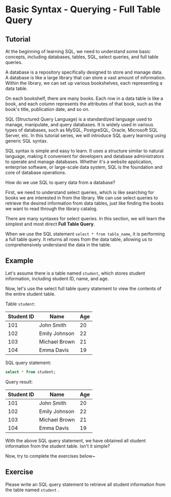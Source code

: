 # Basic Syntax - Querying - Full Table Query

## Tutorial

At the beginning of learning SQL, we need to understand some basic concepts, including databases, tables, SQL, select queries, and full table queries.

A database is a repository specifically designed to store and manage data. A database is like a large library that can store a vast amount of information. Within the library, we can set up various bookshelves, each representing a data table.

On each bookshelf, there are many books. Each row in a data table is like a book, and each column represents the attributes of that book, such as the book's title, publication date, and so on.

SQL (Structured Query Language) is a standardized language used to manage, manipulate, and query databases. It is widely used in various types of databases, such as MySQL, PostgreSQL, Oracle, Microsoft SQL Server, etc. In this tutorial series, we will introduce SQL query learning using generic SQL syntax.

SQL syntax is simple and easy to learn. It uses a structure similar to natural language, making it convenient for developers and database administrators to operate and manage databases. Whether it's a website application, enterprise software, or large-scale data system, SQL is the foundation and core of database operations.

How do we use SQL to query data from a database?

First, we need to understand select queries, which is like searching for books we are interested in from the library. We can use select queries to retrieve the desired information from data tables, just like finding the books we want to read through the library catalog.

There are many syntaxes for select queries. In this section, we will learn the simplest and most direct **Full Table Query**.

When we use the SQL statement `select * from table_name`, it is performing a full table query. It returns all rows from the data table, allowing us to comprehensively understand the data in the table.




## Example

Let's assume there is a table named `student`, which stores student information, including student ID, name, and age.

Now, let's use the select full table query statement to view the contents of the entire student table.

Table `student`: 


| Student ID | Name | Age |
| ---- | ---- | ---- |
| 101  | John Smith | 20   |
| 102  | Emily Johnson | 22   |
| 103  | Michael Brown | 21   |
| 104  | Emma Davis | 19   |




SQL query statement:

```sql
select * from student;
```



Query result:

| Student ID | Name | Age |
| ---- | ---- | ---- |
| 101  | John Smith | 20   |
| 102  | Emily Johnson | 22   |
| 103  | Michael Brown | 21   |
| 104  | Emma Davis | 19   |




With the above SQL query statement, we have obtained all student information from the student table. Isn't it simple?

Now, try to complete the exercises below~



## Exercise

Please write an SQL query statement to retrieve all student information from the table named `student` .
